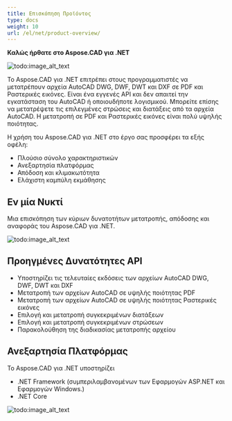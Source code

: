 ```yaml
---
title: Επισκόπηση Προϊόντος
type: docs
weight: 10
url: /el/net/product-overview/
---
```


**Καλώς ήρθατε στο Aspose.CAD για .NET**

![todo:image_alt_text](product-overview_1)

Το Aspose.CAD για .NET επιτρέπει στους προγραμματιστές να μετατρέπουν αρχεία AutoCAD DWG, DWF, DWT και DXF σε PDF και Ραστερικές εικόνες. Είναι ένα εγγενές API και δεν απαιτεί την εγκατάσταση του AutoCAD ή οποιουδήποτε λογισμικού. Μπορείτε επίσης να μετατρέψετε τις επιλεγμένες στρώσεις και διατάξεις από τα αρχεία AutoCAD. Η μετατροπή σε PDF και Ραστερικές εικόνες είναι πολύ υψηλής ποιότητας.

Η χρήση του Aspose.CAD για .NET στο έργο σας προσφέρει τα εξής οφέλη:

- Πλούσιο σύνολο χαρακτηριστικών
- Ανεξαρτησία πλατφόρμας
- Απόδοση και κλιμακωτότητα
- Ελάχιστη καμπύλη εκμάθησης

## **Εν μία Νυκτί**
Μια επισκόπηση των κύριων δυνατοτήτων μετατροπής, απόδοσης και αναφοράς του Aspose.CAD για .NET.

![todo:image_alt_text](product-overview_2.png)
## **Προηγμένες Δυνατότητες API**
- Υποστηρίζει τις τελευταίες εκδόσεις των αρχείων AutoCAD DWG, DWF, DWT και DXF
- Μετατροπή των αρχείων AutoCAD σε υψηλής ποιότητας PDF
- Μετατροπή των αρχείων AutoCAD σε υψηλής ποιότητας Ραστερικές εικόνες
- Επιλογή και μετατροπή συγκεκριμένων διατάξεων
- Επιλογή και μετατροπή συγκεκριμένων στρώσεων
- Παρακολούθηση της διαδικασίας μετατροπής αρχείου
## **Ανεξαρτησία Πλατφόρμας**
Το Aspose.CAD για .NET υποστηρίζει

- .NET Framework (συμπεριλαμβανομένων των Εφαρμογών ASP.NET και Εφαρμογών Windows.)
- .NET Core

![todo:image_alt_text](product-overview_3.png)

